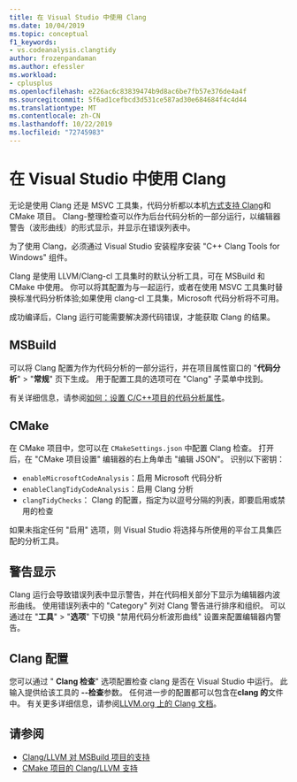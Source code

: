 ```yaml
---
title: 在 Visual Studio 中使用 Clang
ms.date: 10/04/2019
ms.topic: conceptual
f1_keywords:
- vs.codeanalysis.clangtidy
author: frozenpandaman
ms.author: efessler
ms.workload:
- cplusplus
ms.openlocfilehash: e226ac6c83839474b9d8ac6be7fb57e376de4a4f
ms.sourcegitcommit: 5f6ad1cefbcd3d531ce587ad30e684684f4c4d44
ms.translationtype: MT
ms.contentlocale: zh-CN
ms.lasthandoff: 10/22/2019
ms.locfileid: "72745983"
---
```

# <a name="using-clang-tidy-in-visual-studio"></a>在 Visual Studio 中使用 Clang

无论是使用 Clang 还是 MSVC 工具集，代码分析都以本机[方式支持 Clang](https://clang.llvm.org/extra/clang-tidy/)和 CMake 项目。 Clang-整理检查可以作为后台代码分析的一部分运行，以编辑器警告（波形曲线）的形式显示，并显示在错误列表中。

为了使用 Clang，必须通过 Visual Studio 安装程序安装 "C++ Clang Tools for Windows" 组件。

Clang 是使用 LLVM/Clang-cl 工具集时的默认分析工具，可在 MSBuild 和 CMake 中使用。 你可以将其配置为与一起运行，或者在使用 MSVC 工具集时替换标准代码分析体验;如果使用 clang-cl 工具集，Microsoft 代码分析将不可用。

成功编译后，Clang 运行可能需要解决源代码错误，才能获取 Clang 的结果。


## <a name="msbuild"></a>MSBuild

可以将 Clang 配置为作为代码分析的一部分运行，并在项目属性窗口的 "**代码分析**"  >  "**常规**" 页下生成。 用于配置工具的选项可在 "Clang" 子菜单中找到。

有关详细信息，请参阅[如何：设置 C/C++项目的代码分析属性](../code-quality/how-to-set-code-analysis-properties-for-c-cpp-projects.md)。

## <a name="cmake"></a>CMake

在 CMake 项目中，您可以在 `CMakeSettings.json` 中配置 Clang 检查。 打开后，在 "CMake 项目设置" 编辑器的右上角单击 "编辑 JSON"。 识别以下密钥：

- `enableMicrosoftCodeAnalysis`：启用 Microsoft 代码分析
- `enableClangTidyCodeAnalysis`：启用 Clang 分析
- `clangTidyChecks`： Clang 的配置，指定为以逗号分隔的列表，即要启用或禁用的检查

如果未指定任何 "启用" 选项，则 Visual Studio 将选择与所使用的平台工具集匹配的分析工具。

## <a name="warning-display"></a>警告显示

Clang 运行会导致错误列表中显示警告，并在代码相关部分下显示为编辑器内波形曲线。 使用错误列表中的 "Category" 列对 Clang 警告进行排序和组织。 可以通过在 "**工具**"  >  "**选项**" 下切换 "禁用代码分析波形曲线" 设置来配置编辑器内警告。

## <a name="clang-tidy-configuration"></a>Clang 配置

您可以通过 " **Clang 检查**" 选项配置检查 clang 是否在 Visual Studio 中运行。 此输入提供给该工具的 **--检查**参数。 任何进一步的配置都可以包含在**clang 的**文件中。 有关更多详细信息，请参阅[LLVM.org 上的 Clang 文档](https://clang.llvm.org/extra/clang-tidy/)。

## <a name="see-also"></a>请参阅

- [Clang/LLVM 对 MSBuild 项目的支持](https://aka.ms/cpp/clangmsbuild)
- [CMake 项目的 Clang/LLVM 支持](https://aka.ms/cpp/clangcmake)
